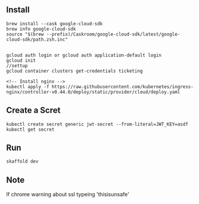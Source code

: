 ## Install
```
brew install --cask google-cloud-sdk
brew info google-cloud-sdk
source "$(brew --prefix)/Caskroom/google-cloud-sdk/latest/google-cloud-sdk/path.zsh.inc"


gcloud auth login or gcloud auth application-default login
gcloud init
//settup
gcloud container clusters get-credentials ticketing

<!-- Install nginx -->
kubectl apply -f https://raw.githubusercontent.com/kubernetes/ingress-nginx/controller-v0.44.0/deploy/static/provider/cloud/deploy.yaml
```

## Create a Scret
```
kubectl create secret generic jwt-secret --from-literal=JWT_KEY=asdf
kubectl get secret
```

## Run
```
skaffold dev
```

## Note
If chrome warning about ssl typeing 'thisisunsafe'